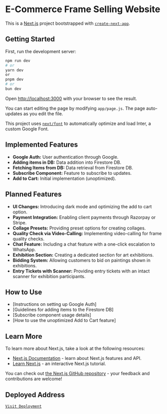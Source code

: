 # E-Commerce Frame Selling Website

This is a [Next.js](https://nextjs.org/) project bootstrapped with [`create-next-app`](https://github.com/vercel/next.js/tree/canary/packages/create-next-app).

## Getting Started

First, run the development server:

```bash
npm run dev
# or
yarn dev
or
pnpm dev
# or
bun dev

```

Open [http://localhost:3000](http://localhost:3000) with your browser to see the result.

You can start editing the page by modifying `app/page.js`. The page auto-updates as you edit the file.

This project uses [`next/font`](https://nextjs.org/docs/basic-features/font-optimization) to automatically optimize and load Inter, a custom Google Font.

## Implemented Features

- **Google Auth:** User authentication through Google.
- **Adding items in DB:** Data addition into Firestore DB.
- **Fetching Items from DB:** Data retrieval from Firestore DB.
- **Subscribe Component:** Feature to subscribe to updates.
- **Add to Cart:** Initial implementation (unoptimized).

## Planned Features

- **UI Changes:** Introducing dark mode and optimizing the add to cart option.
- **Payment Integration:** Enabling client payments through Razorpay or Stripe.
- **Collage Presets:** Providing preset options for creating collages.
- **Quality Check via Video-Calling:** Implementing video-calling for frame quality checks.
- **Chat Feature:** Including a chat feature with a one-click escalation to WhatsApp.
- **Exhibition Section:** Creating a dedicated section for art exhibitions.
- **Bidding System:** Allowing customers to bid on paintings shown in exhibitions.
- **Entry Tickets with Scanner:** Providing entry tickets with an intact scanner for exhibition participants.

## How to Use

- [Instructions on setting up Google Auth]
- [Guidelines for adding items to the Firestore DB]
- [Subscribe component usage details]
- [How to use the unoptimized Add to Cart feature]

## Learn More

To learn more about Next.js, take a look at the following resources:

- [Next.js Documentation](https://nextjs.org/docs) - learn about Next.js features and API.
- [Learn Next.js](https://nextjs.org/learn) - an interactive Next.js tutorial.

You can check out [the Next.js GitHub repository](https://github.com/vercel/next.js/) - your feedback and contributions are welcome!

## Deployed Address

[`Visit Deployment`](https://frames-by-engineer.vercel.app/)

